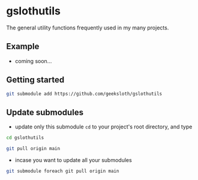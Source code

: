 # gslothutils
The general utility functions frequently used in my many projects.

## Example
- coming soon...

## Getting started
```bash
git submodule add https://github.com/geeksloth/gslothutils
```

## Update submodules

- update only this submodule
```cd``` to your project's root directory, and type
```bash
cd gslothutils
```
```bash
git pull origin main
```

- incase you want to update all your submodules
```bash
git submodule foreach git pull origin main
```
